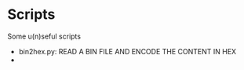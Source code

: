 # Scripts
Some u(n)seful scripts<br>
- bin2hex.py: READ A BIN FILE AND ENCODE THE CONTENT IN HEX<br>
- 
